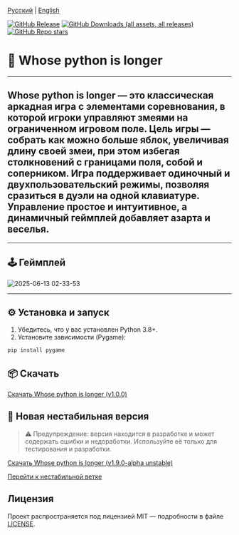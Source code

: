 [Русский](/README.md) | [English](/README.en_EN.md)

[![GitHub Release](https://img.shields.io/github/v/release/ArtemBlednov/Whose-python-is-longer-?include_prereleases&sort=date&display_name=release&style=flat&color=rgb(119%2C%200%2C%20237))](https://github.com/ArtemBlednov/Whose-python-is-longer-/releases)
[![GitHub Downloads (all assets, all releases)](https://img.shields.io/github/downloads/ArtemBlednov/Whose-python-is-longer-/total?label=Downloads%20v1.1.0-beta&color=rgb(68%2C%200%2C%20255))](https://github.com/ArtemBlednov/Whose-python-is-longer-/releases)
[![GitHub Repo stars](https://img.shields.io/github/stars/ArtemBlednov/Whose-python-is-longer-?style=flat&label=Stars&color=rgb(255%2C%20200%2C%200))](https://github.com/ArtemBlednov/Whose-python-is-longer-/stargazers)

# :snake: Whose python is longer

***

## Whose python is longer — это классическая аркадная игра с элементами соревнования, в которой игроки управляют змеями на ограниченном игровом поле. Цель игры — собрать как можно больше яблок, увеличивая длину своей змеи, при этом избегая столкновений с границами поля, собой и соперником. Игра поддерживает одиночный и двухпользовательский режимы, позволяя сразиться в дуэли на одной клавиатуре. Управление простое и интуитивное, а динамичный геймплей добавляет азарта и веселья.

***

## 🕹️ Геймплей

![2025-06-13 02-33-53](https://private-user-images.githubusercontent.com/107710066/454744078-f10a8a27-3232-4210-b9fc-9c08b236cb1f.gif?jwt=eyJhbGciOiJIUzI1NiIsInR5cCI6IkpXVCJ9.eyJpc3MiOiJnaXRodWIuY29tIiwiYXVkIjoicmF3LmdpdGh1YnVzZXJjb250ZW50LmNvbSIsImtleSI6ImtleTUiLCJleHAiOjE3NDk4MDExODQsIm5iZiI6MTc0OTgwMDg4NCwicGF0aCI6Ii8xMDc3MTAwNjYvNDU0NzQ0MDc4LWYxMGE4YTI3LTMyMzItNDIxMC1iOWZjLTljMDhiMjM2Y2IxZi5naWY_WC1BbXotQWxnb3JpdGhtPUFXUzQtSE1BQy1TSEEyNTYmWC1BbXotQ3JlZGVudGlhbD1BS0lBVkNPRFlMU0E1M1BRSzRaQSUyRjIwMjUwNjEzJTJGdXMtZWFzdC0xJTJGczMlMkZhd3M0X3JlcXVlc3QmWC1BbXotRGF0ZT0yMDI1MDYxM1QwNzQ4MDRaJlgtQW16LUV4cGlyZXM9MzAwJlgtQW16LVNpZ25hdHVyZT05YzNjYTVmZmZjYjNiMzAyMWMxNTAzODcyYjRlZDI3ZDUzNDkwZWViMjdjZjE0NDE2NDMyMjEwY2U5MTRhMWRlJlgtQW16LVNpZ25lZEhlYWRlcnM9aG9zdCJ9.H4sbGJpYYhHzp9r_B8lAs1z0s_vyNh1epzPLbHvzCF4)


***

## ⚙️ Установка и запуск

1. Убедитесь, что у вас установлен Python 3.8+.
2. Установите зависимости (Pygame):

```bash
pip install pygame
```

## 📦 Скачать

[Скачать Whose python is longer (v1.0.0)](https://github.com/ArtemBlednov/Whose-python-is-longer-/releases/download/v1.1.0-beta/WhPyLong.exe)

## 🧪 Новая нестабильная версия

> ⚠️ Предупреждение: версия находится в разработке и может содержать ошибки и недоработки. Используйте её только для тестирования и разработки.

[Скачать Whose python is longer (v1.9.0-alpha unstable)](https://github.com/ArtemBlednov/Whose-python-is-longer-/releases/download/v1.9.0-alpha/WhPyLong.unstable.exe)

[Перейти к нестабильной ветке](https://github.com/ArtemBlednov/Whose-python-is-longer-/tree/unstable)

## Лицензия

Проект распространяется под лицензией MIT — подробности в файле [LICENSE](LICENSE).



